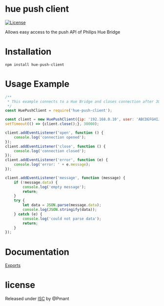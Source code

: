 # hue push client
[![License](https://img.shields.io/badge/License-MIT-blue)](#license "Go to license section")

Allows easy access to the push API of Philips Hue Bridge

# Installation
`npm install hue-push-client`

# Usage Example
```javascript
/**
 * This example connects to a Hue Bridge and closes connection after 30 seconds
 */
const HuePushClient = require('hue-push-client');

const client = new HuePushClient({ip: '192.168.0.10', user: 'ABCDEFGHIJKLMNOPQRSTUVWXYZ0123456789'});
setTimeout(() => {client.close();}, 30000);

client.addEventListener('open', function () {
    console.log('connection opened');
});
client.addEventListener('close', function () {
    console.log('connection closed');
});
client.addEventListener('error', function (e) {
    console.log('error: ' + e.message);
});

client.addEventListener('message', function (message) {
    if (!message.data) {
        console.log('empty message');
        return;
    }
    try {
        let data = JSON.parse(message.data);
        console.log(JSON.stringify(data));
    } catch (e) {
        console.log('could not parse data');
        return;
    }
});
```

# Documentation
[Exports](docs/modules.md)

# license
Released under [ISC](https://github.com/Pmant/hue-push-client/blob/master/license.txt) by @Pmant